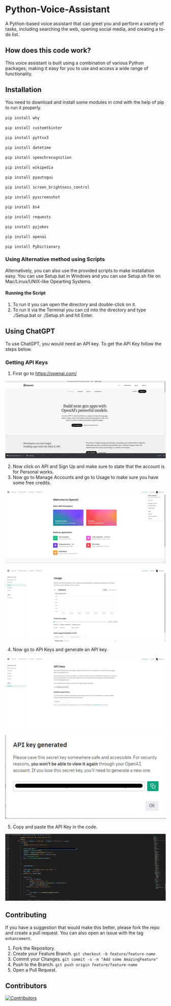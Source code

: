 # Python-Voice-Assistant

A Python-based voice assistant that can greet you and perform a variety of tasks, including searching the web, opening social media, and creating a to-do list.

## How does this code work?

This voice assistant is built using a combination of various Python packages, making it easy for you to use and access a wide range of functionality.

## Installation

You need to download and install some modules in cmd with the help of pip to run it properly.

`pip install why`

`pip install customtkinter`

`pip install pyttsx3`

`pip install datetime`

`pip install speechrecognition`

`pip install wikipedia`

`pip install pyautogui`

`pip install screen_brightness_control`

`pip install pyscreenshot`

`pip install bs4`

`pip install requests`

`pip install pyjokes`

`pip install openai`

`pip install PyDictionary`

### Using Alternative method using Scripts

Alternatively, you can also use the provided scripts to make installation easy.
You can use Setup.bat in Windows and you can use Setup.sh file on Mac/Linux/UNIX-like Opearting Systems.

#### Running the Script

1) To run it you can open the directory and double-click on it.
2) To run it via the Terminal you can cd into the directory and type ./Setup.bat or ./Setup.sh and hit Enter.

## Using ChatGPT
To use ChatGPT, you would need an API key. To get the API Key follow the steps below.
### Getting API Keys
1) First go to https://openai.com/

![Picture1](Documentation/Picture1.png)

2) Now click on API and Sign Up and make sure to state that the account is for Personal works.
3) Now go to Manage Accounts and go to Usage to make sure you have some free credits.

![Picture2](Documentation/Picture2.png)

![Picture3](Documentation/Picture3.png)

4) Now go to API Keys and generate an API key.

![Picture4](Documentation/Picture4.png)

![Picture5](Documentation/Picture5.png)

5) Copy and paste the API Key in the code.

![Picture6](Documentation/Picture6.png)

## Contributing

If you have a suggestion that would make this better, please fork the repo and create a pull request. You can also open an issue with the tag `enhancement`.

1. Fork the Repository.
2. Create your Feature Branch. `git checkout -b feature/feature-name`
3. Commit your Changes. `git commit -s -m "Add some AmazingFeature"`
4. Push to the Branch. `git push origin feature/feature-name`
5. Open a Pull Request.

## Contributors
[![Contributors](https://contrib.rocks/image?repo=subhadip-saha-05/Python-voice-Assistant)](https://github.com/subhadip-saha-05/Python-voice-Assistant/graphs/contributors)
